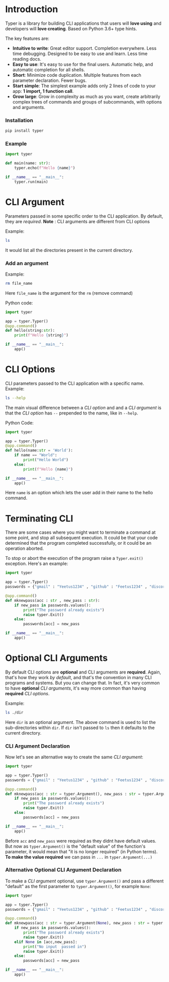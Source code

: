 # Introduction
Typer is a library for building CLI applications that users will **love using** and developers will **love creating**. Based on Python 3.6+ type hints.

The key features are:

-   **Intuitive to write**: Great editor support. Completion everywhere. Less time debugging. Designed to be easy to use and learn. Less time reading docs.
-   **Easy to use**: It's easy to use for the final users. Automatic help, and automatic completion for all shells.
-   **Short**: Minimize code duplication. Multiple features from each parameter declaration. Fewer bugs.
-   **Start simple**: The simplest example adds only 2 lines of code to your app: **1 import, 1 function call**.
-   **Grow large**: Grow in complexity as much as you want, create arbitrarily complex trees of commands and groups of subcommands, with options and arguments.

### Installation
```bash
pip install typer
```

### Example
```python
import typer 

def main(name: str): 
	typer.echo(f"Hello {name}") 

if __name__ == "__main__": 
	typer.run(main)
```


# CLI Argument
Parameters passed in some specific order to the CLI application. By default, they are _required_.
**Note** : CLI arguments are different from CLI options

Example:
```bash
ls
```
It would list all the directories present in the current directory.

### Add an argument
Example:
```bash
rm file_name
```
Here `file_name` is the argument for the `rm` (remove command)

Python code:
```python
import typer

app = typer.Typer()
@app.command()
def hello(string:str):
	print(f"Hello {string}")

if __name__ == "__main__":
	app()
```

# CLI Options
CLI parameters passed to the CLI application with a specific name.
Example:
```bash
ls --help
```
The main visual difference between a _CLI option_ and and a _CLI argument_ is that the _CLI option_ has `--` prepended to the name, like in `--help`.

Python Code:
```python
import typer

app = typer.Typer()
@app.command()
def hello(name:str = 'World'):
	if name == "World":
		print("Hello World")
	else:
		print(f"Hello {name}")

if __name__ == "__main__":
	app()
```

Here `name` is an option which lets the user add in their name to the hello command.


# Terminating CLI 
There are some cases where you might want to terminate a command at some point, and stop all subsequent execution.
It could be that your code determined that the program completed successfully, or it could be an operation aborted.

To stop or abort the execution of the program raise a `Typer.exit()` exception.
Here's an example:
```python
import typer

app = typer.Typer()
passwords = {"gmail" : "Yeetus1234" , "github" : "Feetus1234" , "discord" : "G sus1234"}

@app.command()
def mknewpass(acc : str , new_pass : str):
	if new_pass in passwords.values():
		print("The password already exists")
		raise typer.Exit()
	else:
		passwords[acc] = new_pass 

if __name__ == "__main__":
	app()
```


# Optional CLI Arguments 
By default CLI options are **optional** and CLI arguments are **required**.
Again, that's how they work _by default_, and that's the convention in many CLI programs and systems.
But you can change that.
In fact, it's very common to have **optional** _CLI arguments_, it's way more common than having **required** _CLI options_.

Example: 
```bash
ls ./dir
```
Here `dir` is an optional argument.
The above command is used to list the sub-directories within `dir`.
If `dir` isn't passed to `ls` then it defaults to the current directory.

### CLI Argument Declaration
Now let's see an alternative way to create the same _CLI argument_:
```python
import typer

app = typer.Typer()
passwords = {"gmail" : "Yeetus1234" , "github" : "Feetus1234" , "discord" : "G sus1234"}

@app.command()
def mknewpass(acc : str = typer.Argument(), new_pass : str = typer.Argument()):
	if new_pass in passwords.values():
		print("The password already exists")
		raise typer.Exit()
	else:
		passwords[acc] = new_pass 

if __name__ == "__main__":
	app()
```

Before `acc` and `new_pass` were required as they didnt have default values.
But now as `typer.Argument()` is the "default value" of the function's parameter, it would mean that "it is no longer required" (in Python terms).
**To make the value required** we can pass in `...` in `typer.Argument(...)`

### Alternative Optional CLI Argument Declaration
To make a _CLI argument_ optional, use `typer.Argument()` and pass a different "default" as the first parameter to `typer.Argument()`, for example `None`:
```python
import typer

app = typer.Typer()
passwords = {"gmail" : "Yeetus1234" , "github" : "Feetus1234" , "discord" : "G sus1234"}

@app.command()
def mknewpass(acc : str = typer.Argument(None), new_pass : str = typer.Argument(None)):
	if new_pass in passwords.values():
		print("The password already exists")
		raise typer.Exit()
	elif None in [acc,new_pass]:
		print("No input  passed in")
		raise typer.Exit()
	else:
		passwords[acc] = new_pass 

if __name__ == "__main__":
	app()
```